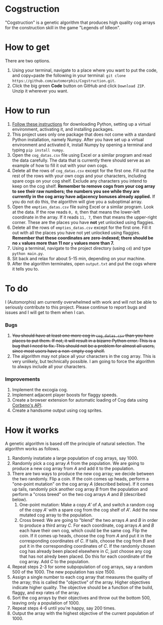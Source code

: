 # Cogstruction

"Cogstruction" is a genetic algorithm that produces high quality cog arrays for the construction skill in the game "Legends of Idleon".

# How to get
There are two options.
1. Using your terminal, navigate to a place where you want to put the code, and copy+paste the following in your terminal: `git clone https://github.com/automorphis/Cogstruction.git`.
2. Click the big green **Code** button on GitHub and click `Download ZIP`. Unzip it wherever you want.  

# How to run
1. [Follow these instructions](https://packaging.python.org/guides/installing-using-pip-and-virtual-environments/) for downloading Python, setting up a virtual environment, activating it, and installing packages. 
2. This project uses only one package that does not come with a standard Python installation, namely Numpy. After you have set up a virtual environment and activated it, install Numpy by opening a terminal and typing `pip install numpy`.
3. Open the `cog_datas.csv` file using Excel or a similar program and read the data carefully. The data that is currently there should serve as an example of how to fill it out with your own cogs.
4. Delete all the rows of `cog_datas.csv` except for the first one. Fill out the rest of the rows with your own cogs and your characters, including spare cogs on your cog shelf. Exclude any characters you intend to keep on the cog shelf. **Remember to remove cogs from your cog array to see their raw numbers; the numbers you see while they are currently in the cog array have adjacency bonuses already applied.** If you do not do this, the algorithm will give you a suboptimal array.
5. Open the `empties_datas.csv` file suing Excel or a similar program. Look at the data. If the row reads `0, 0`, then that means the lower-left coordinate in the array. If it reads `11, 7`, then that means the upper-right corner. These are the places you have **not** yet unlocked using flaggies.
6. Delete all the rows of `empties_datas.csv` except for the first one. Fill it out with all the places you have not yet unlocked using flaggies. **Remember that these coordinates are zero-indexed; there should be no `x` values more than 11 nor `y` values more than 7.**
7. Using a terminal, navigate to the project directory (using `cd`) and type `python main.py`.
8. Sit back and relax for about 5-15 min, depending on your machine.
9. After the algorithm terminates, open `output.txt` and put the cogs where it tells you to.

# To do

I (Automorphis) am currently overwhelmed with work and will not be able to seriously contribute to this project. Please continue to report bugs and issues and I will get to them when I can.

### Bugs
1. ~~You should have at least one more cog in `cog_datas.csv` than you have places to put them. If not, it will result in a bizarre Python error. This is a bug that I need to fix. This should not be a problem for almost all users, since most users have a non-empty cog shelf.~~
2. The algorithm may not place all your characters in the cog array. This is very unlikely, but technically possible. I am going to force the algorithm to always include all your characters.

### Improvements
1. Implement the excogia cog.
2. Implement adjacent player boosts for flaggy speeds.
3. Create a browser extension for automatic loading of Cog data using [Corbeno's API](https://github.com/Corbeno/Idleon-Api-Downloader).
4. Create a handsome output using cog sprites.

# How it works

A genetic algorithm is based off the principle of natural selection. The algorithm works as follows.

1. Randomly instatiate a large population of cog arrays, say 1000. 
2. Randomly pick a cog array *A* from the population. We are going to produce a new cog array from *A* and add it to the population. 
3. There are two ways to produce the new cog array; we decide between the two randomly. Flip a coin. If the coin comes up heads, perform a "one-point mutation" on the cog array *A* (described below). If it comes up tails, randomly pick another cog array *B* from the population and perform a "cross breed" on the two cog arrays *A* and *B* (described below).
   1. One-point mutation: Make a copy *A'* of *A*, and switch a random cog of the copy *A'* with a spare cog from the cog shelf of *A'*. Add the new mutated cog array to the population.
   2. Cross breed: We are going to "blend" the two arrays *A* and *B* in order to produce a third array *C*. For each coordinate, cog arrays *A* and *B* each have their own cog, which could be the same cog. Flip the coin. If it comes up heads, choose the cog from *A* and put it in the corresponding coordinates of *C*. If tails, choose the cog from *B* and put it in the corresponding coordinates of *C*. If the randomly chosen cog has already been placed elsewhere in *C*, just choose any cog that has not alredy been placed. Do this for each coordinate of the cog array. Add *C* to the population.
4. Repeat steps 2-3 for some subpopulation of cog arrays, say a random 500 of the 1000. The new population has size 1500.
5. Assign a single number to each cog array that measures the quality of the array; this is called the "objective" of the array. Higher objectives indicate higher quality. The objective should be a function of the build, flaggy, and exp rates of the array.
6. Sort the cog arrays by their objectives and throw out the bottom 500, leaving only a population of 1000. 
7. Repeat steps 4-6 until you're happy, say 200 times. 
8. Output the array with the highest objective of the current population of 1000.
